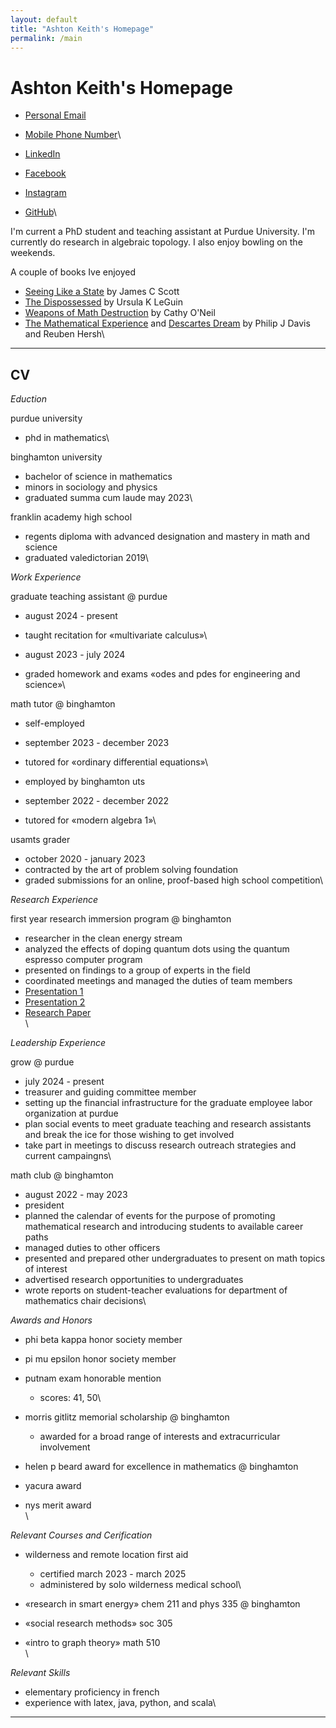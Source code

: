 ```yaml
---
layout: default
title: "Ashton Keith's Homepage"
permalink: /main
---
```


Ashton Keith's Homepage
=======================

- [Personal Email](mailto:xxphignewtonxx@gmail.com "xxphignewtonxx@gmail.com")
- [Mobile Phone Number](## "+1 (518) 521-7606. Please text, don't call.")\

- [LinkedIn](https://www.linkedin.com/in/ashton-keith-2b7937198)
- [Facebook](https://www.facebook.com/ashton.keith.9/)
- [Instagram](https://www.instagram.com/phignewton1/)
- [GitHub](https://github.com/AshtonKeith)\

I'm current a PhD student and teaching assistant at Purdue University. I'm currently do research in algebraic topology. I also enjoy bowling on the weekends.

  

A couple of books Ive enjoyed
- [Seeing Like a State](https://yalebooks.yale.edu/book/9780300078152/seeing-like-a-state/ "Seeing Like a State: How Certain Schemes to Improve the Human Condition Have Failed") by James C Scott
- [The Dispossessed](https://www.ursulakleguin.com/dispossessed, "The Dispossessed: An Ambiguous Uptopia") by Ursula K LeGuin
- [Weapons of Math Destruction](https://www.penguinrandomhouse.com/books/241363/weapons-of-math-destruction-by-cathy-oneil/ "Weapons of Math Destruction: How Big Data Increases Inequality and Threatens Democracy") by Cathy O'Neil
- [The Mathematical Experience](https://archive.org/details/mathematicalexpe0000davi/page/n5/mode/2up "The Mathematical Experience") and [Descartes Dream](https://archive.org/details/descartesdreamwo0000davi "Descartes' Dream: The World According to Mathematics") by Philip J Davis and Reuben Hersh\

---

CV
--
  

_Eduction_

purdue university
- phd in mathematics\

binghamton university
- bachelor of science in mathematics
- minors in sociology and physics
- graduated summa cum laude may 2023\

franklin academy high school
- regents diploma with advanced designation and mastery in math and science
- graduated valedictorian 2019\

  

_Work Experience_

graduate teaching assistant @ purdue
- august 2024 - present
- taught recitation for «multivariate calculus»\

- august 2023 - july 2024
- graded homework and exams «odes and pdes for engineering and science»\

math tutor @ binghamton
- self-employed
- september 2023 - december 2023
- tutored for «ordinary differential equations»\

- employed by binghamton uts
- september 2022 - december 2022
- tutored for «modern algebra 1»\

usamts grader
- october 2020 - january 2023
- contracted by the art of problem solving foundation
- graded submissions for an online, proof-based high school competition\

  

_Research Experience_

first year research immersion program @ binghamton
- researcher in the clean energy stream
- analyzed the effects of doping quantum dots using the quantum espresso computer program
- presented on findings to a group of experts in the field
- coordinated meetings and managed the duties of team members
- [Presentation 1](## "Link to be added later")
- [Presentation 2](## "Link to be added later")
- [Research Paper](## "Link to be added later")\
\

_Leadership Experience_

grow @ purdue
- july 2024 - present
- treasurer and guiding committee member
- setting up the financial infrastructure for the graduate employee labor organization at purdue
- plan social events to meet graduate teaching and research assistants and break the ice for those wishing to get involved
- take part in meetings to discuss research  outreach strategies  and current campaingns\

math club @ binghamton
- august 2022 - may 2023
- president
- planned the calendar of events for the purpose of promoting mathematical research and introducing students to available career paths
- managed duties to other officers
- presented and prepared other undergraduates to present on math topics of interest
- advertised research opportunities to undergraduates
- wrote reports on student-teacher evaluations for department of mathematics chair decisions\

  

_Awards and Honors_
- phi beta kappa honor society member
- pi mu epsilon honor society member
- putnam exam honorable mention
	- scores: 41, 50\

- morris gitlitz memorial scholarship @ binghamton
	- awarded for a broad range of interests and extracurricular involvement
- helen p beard award for excellence in mathematics @ binghamton
- yacura award
- nys merit award\
\

_Relevant Courses and Cerification_
- wilderness and remote location first aid
	- certified march 2023 - march 2025
	- administered by solo wilderness medical school\

- «research in smart energy» chem 211 and phys 335 @ binghamton
- «social research methods» soc 305
- «intro to graph theory» math 510\
\

_Relevant Skills_
- elementary proficiency in french
- experience with latex, java, python, and scala\

---

